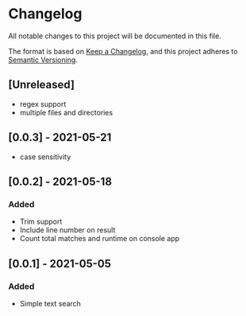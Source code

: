 # Changelog

All notable changes to this project will be documented in this file.

The format is based on [Keep a Changelog](https://keepachangelog.com/en/1.0.0/),
and this project adheres to [Semantic Versioning](https://semver.org/spec/v2.0.0.html).

## [Unreleased]

- regex support
- multiple files and directories

## [0.0.3] - 2021-05-21
- case sensitivity

## [0.0.2] - 2021-05-18

### Added

- Trim support
- Include line number on result
- Count total matches and runtime on console app

## [0.0.1] - 2021-05-05

### Added

- Simple text search
